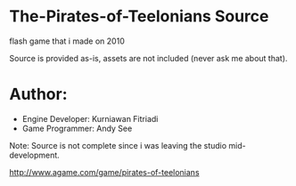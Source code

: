 # The-Pirates-of-Teelonians Source

flash game that i made on 2010

Source is provided as-is, assets are not included (never ask me about that).

# Author:

* Engine Developer: Kurniawan Fitriadi
* Game Programmer: Andy See

Note: Source is not complete since i was leaving the studio mid-development.

http://www.agame.com/game/pirates-of-teelonians

